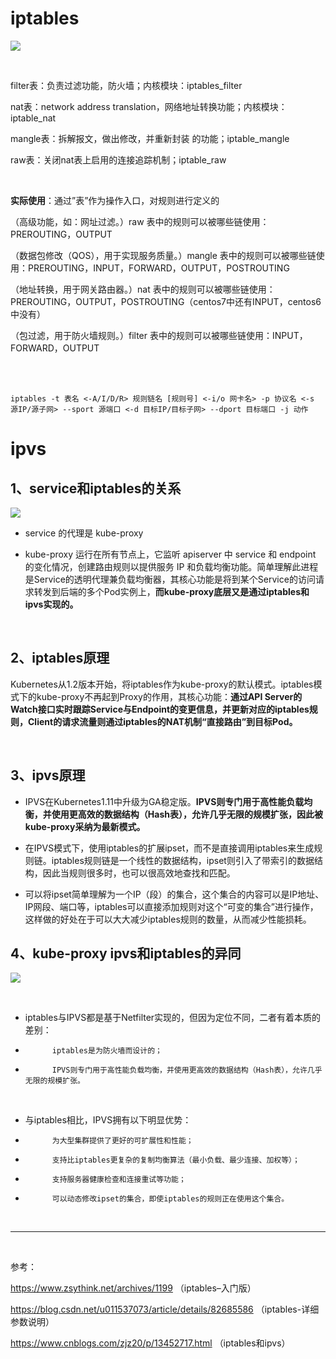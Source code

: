# iptables 

![](https://www.zsythink.net/wp-content/uploads/2017/02/021217_0051_6.png)

<br/>

filter表：负责过滤功能，防火墙；内核模块：iptables_filter

nat表：network address translation，网络地址转换功能；内核模块：iptable_nat

mangle表：拆解报文，做出修改，并重新封装 的功能；iptable_mangle

raw表：关闭nat表上启用的连接追踪机制；iptable_raw

<br/>

**实际使用**：通过”表”作为操作入口，对规则进行定义的

（高级功能，如：网址过滤。）raw     表中的规则可以被哪些链使用：PREROUTING，OUTPUT

（数据包修改（QOS），用于实现服务质量。）mangle  表中的规则可以被哪些链使用：PREROUTING，INPUT，FORWARD，OUTPUT，POSTROUTING

（地址转换，用于网关路由器。）nat     表中的规则可以被哪些链使用：PREROUTING，OUTPUT，POSTROUTING（centos7中还有INPUT，centos6中没有）

（包过滤，用于防火墙规则。）filter  表中的规则可以被哪些链使用：INPUT，FORWARD，OUTPUT

<br/>

<br/>

```
iptables -t 表名 <-A/I/D/R> 规则链名 [规则号] <-i/o 网卡名> -p 协议名 <-s 源IP/源子网> --sport 源端口 <-d 目标IP/目标子网> --dport 目标端口 -j 动作
```

#  ipvs

## 1、service和iptables的关系

![](https://img2020.cnblogs.com/blog/1656853/202010/1656853-20201014233726641-207901837.png)

- service 的代理是 kube-proxy

- kube-proxy 运行在所有节点上，它监听 apiserver 中 service 和 endpoint 的变化情况，创建路由规则以提供服务 IP 和负载均衡功能。简单理解此进程是Service的透明代理兼负载均衡器，其核心功能是将到某个Service的访问请求转发到后端的多个Pod实例上，**而kube-proxy底层又是通过iptables和ipvs实现的。**

<br/>

## 2、iptables原理

Kubernetes从1.2版本开始，将iptables作为kube-proxy的默认模式。iptables模式下的kube-proxy不再起到Proxy的作用，其核心功能：**通过API Server的Watch接口实时跟踪Service与Endpoint的变更信息，并更新对应的iptables规则，Client的请求流量则通过iptables的NAT机制“直接路由”到目标Pod。**

<br/>

## 3、ipvs原理

- IPVS在Kubernetes1.11中升级为GA稳定版。**IPVS则专门用于高性能负载均衡，并使用更高效的数据结构（Hash表），允许几乎无限的规模扩张，因此被kube-proxy采纳为最新模式。**

- 在IPVS模式下，使用iptables的扩展ipset，而不是直接调用iptables来生成规则链。iptables规则链是一个线性的数据结构，ipset则引入了带索引的数据结构，因此当规则很多时，也可以很高效地查找和匹配。

- 可以将ipset简单理解为一个IP（段）的集合，这个集合的内容可以是IP地址、IP网段、端口等，iptables可以直接添加规则对这个“可变的集合”进行操作，这样做的好处在于可以大大减少iptables规则的数量，从而减少性能损耗。


## 4、kube-proxy ipvs和iptables的异同

![](https://img2020.cnblogs.com/blog/1656853/202010/1656853-20201014234356900-1635069661.png)

<br/>

- iptables与IPVS都是基于Netfilter实现的，但因为定位不同，二者有着本质的差别：

- 			iptables是为防火墙而设计的；
- 			IPVS则专门用于高性能负载均衡，并使用更高效的数据结构（Hash表），允许几乎无限的规模扩张。

<br/>

- 与iptables相比，IPVS拥有以下明显优势：

- 			为大型集群提供了更好的可扩展性和性能；
- 			支持比iptables更复杂的复制均衡算法（最小负载、最少连接、加权等）；
- 			支持服务器健康检查和连接重试等功能；
- 			可以动态修改ipset的集合，即使iptables的规则正在使用这个集合。

<br/>

***

<br/>

参考：

https://www.zsythink.net/archives/1199 （iptables–入门版）

https://blog.csdn.net/u011537073/article/details/82685586 （iptables-详细参数说明）

https://www.cnblogs.com/zjz20/p/13452717.html （iptables和ipvs）
